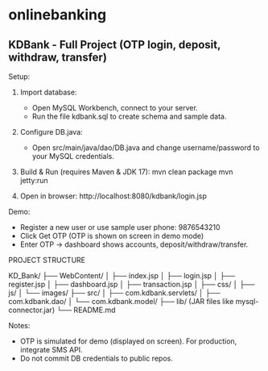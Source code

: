 # onlinebanking

KDBank - Full Project (OTP login, deposit, withdraw, transfer)
--------------------------------------------------------------

Setup:
1. Import database:
   - Open MySQL Workbench, connect to your server.
   - Run the file kdbank.sql to create schema and sample data.

2. Configure DB.java:
   - Open src/main/java/dao/DB.java and change username/password to your MySQL credentials.

3. Build & Run (requires Maven & JDK 17):
   mvn clean package
   mvn jetty:run

4. Open in browser:
   http://localhost:8080/kdbank/login.jsp

Demo:
 - Register a new user or use sample user phone: 9876543210
 - Click Get OTP (OTP is shown on screen in demo mode)
 - Enter OTP → dashboard shows accounts, deposit/withdraw/transfer.

PROJECT STRUCTURE

 KD_Bank/
├── WebContent/
│   ├── index.jsp
│   ├── login.jsp
│   ├── register.jsp
│   ├── dashboard.jsp
│   ├── transaction.jsp
│   ├── css/
│   ├── js/
│   └── images/
├── src/
│   ├── com.kdbank.servlets/
│   ├── com.kdbank.dao/
│   └── com.kdbank.model/
├── lib/ (JAR files like mysql-connector.jar)
└── README.md


Notes:
 - OTP is simulated for demo (displayed on screen). For production, integrate SMS API.
 - Do not commit DB credentials to public repos.
